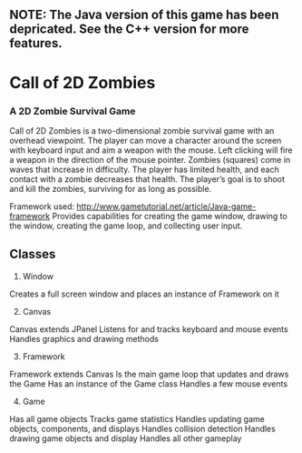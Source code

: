 ## NOTE: The Java version of this game has been depricated. See the C++ version for more features.

# Call of 2D Zombies
### A 2D Zombie Survival Game

Call of 2D Zombies is a two-dimensional zombie survival game with an overhead viewpoint. The player can move a character around the screen with keyboard input and aim a weapon with the mouse. Left clicking will fire a weapon in the direction of the mouse pointer. Zombies (squares) come in waves that increase in difficulty. The player has limited health, and each contact with a zombie decreases that health. The player’s goal is to shoot and kill the zombies, surviving for as long as possible.

Framework used: http://www.gametutorial.net/article/Java-game-framework
Provides capabilities for creating the game window, drawing to the window, creating the game loop, and collecting user input.


## Classes
1.	Window

Creates a full screen window and places an instance of Framework on it

2.	Canvas

Canvas extends JPanel
Listens for and tracks keyboard and mouse events
Handles graphics and drawing methods

3.	Framework

Framework extends Canvas
Is the main game loop that updates and draws the Game
Has an instance of the Game class
Handles a few mouse events

4.	Game

Has all game objects
Tracks game statistics
Handles updating game objects, components, and displays
Handles collision detection
Handles drawing game objects and display
Handles all other gameplay
